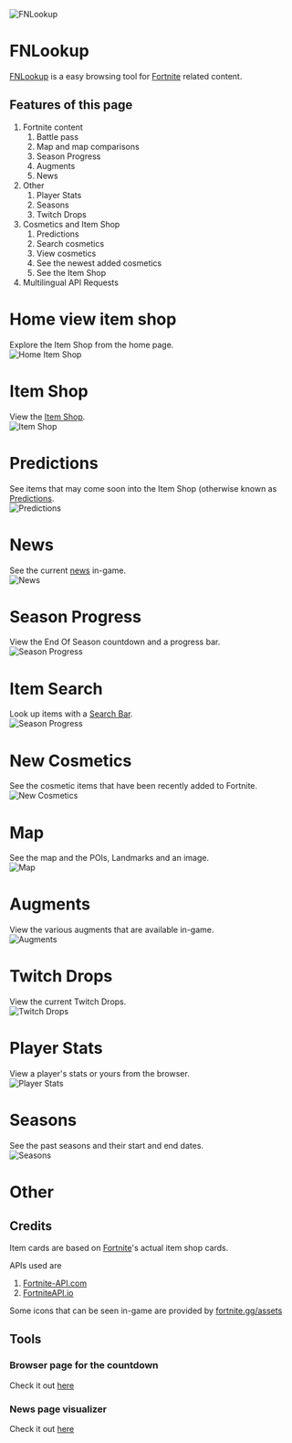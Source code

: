 ![FNLookup](https://repository-images.githubusercontent.com/490444433/1c25dc92-06e7-4414-8afc-df0790e0536c)

# FNLookup
[FNLookup](https://fnlookup.github.io/) is a easy browsing tool for [Fortnite](https://fn.gg) related content.

## Features of this page
1. Fortnite content
    1. Battle pass
    2. Map and map comparisons
    3. Season Progress
    4. Augments
    5. News
2. Other
    1. Player Stats
    2. Seasons
    3. Twitch Drops
3. Cosmetics and Item Shop
    1. Predictions
    2. Search cosmetics
    3. View cosmetics
    4. See the newest added cosmetics
    5. See the Item Shop
4. Multilingual API Requests

# Home view item shop
Explore the Item Shop from the home page.  
![Home Item Shop](https://cdn.discordapp.com/attachments/1050911269433118720/1055318610656104448/image.png)

# Item Shop
View the [Item Shop](https://tposejank.github.io/fnlookup/item-shop.html).  
![Item Shop](https://cdn.discordapp.com/attachments/1050911269433118720/1055329436855193651/image.png)

# Predictions
See items that may come soon into the Item Shop (otherwise known as [Predictions](https://tposejank.github.io/fnlookup/predictions.html).  
![Predictions](https://cdn.discordapp.com/attachments/1050911269433118720/1055330813606100992/image.png)

# News
See the current [news](https://tposejank.github.io/fnlookup/news.html) in-game.  
![News](https://cdn.discordapp.com/attachments/1050911269433118720/1055329965480103936/image.png)

# Season Progress
View the End Of Season countdown and a progress bar.  
![Season Progress](https://cdn.discordapp.com/attachments/1050911269433118720/1055330235677167626/image.png)

# Item Search
Look up items with a [Search Bar](https://tposejank.github.io/fnlookup/search.html).  
![Season Progress](https://cdn.discordapp.com/attachments/1050911269433118720/1055334013503545344/image.png)

# New Cosmetics
See the cosmetic items that have been recently added to Fortnite.  
![New Cosmetics](https://cdn.discordapp.com/attachments/1050911269433118720/1055331152182919239/image.png)

# Map
See the map and the POIs, Landmarks and an image.  
![Map](https://cdn.discordapp.com/attachments/1050911269433118720/1055331377169563709/image.png)

# Augments
View the various augments that are available in-game.  
![Augments](https://cdn.discordapp.com/attachments/1050911269433118720/1055331638806073384/image.png)

# Twitch Drops
View the current Twitch Drops.  
![Twitch Drops](https://cdn.discordapp.com/attachments/1050911269433118720/1055331838303936523/image.png)

# Player Stats
View a player's stats or yours from the browser.  
![Player Stats](https://cdn.discordapp.com/attachments/1050911269433118720/1055332011440623678/image.png)

# Seasons
See the past seasons and their start and end dates.  
![Seasons](https://cdn.discordapp.com/attachments/1050911269433118720/1055332299044036624/image.png)

# Other
## Credits

Item cards are based on [Fortnite](https://fn.gg)'s actual item shop cards.

APIs used are 
1. [Fortnite-API.com](https://www.Fortnite-API.com)
2. [FortniteAPI.io](https://fortniteapi.io)

Some icons that can be seen in-game are provided by [fortnite.gg/assets](https://www.fortnite.gg/assets)

## Tools
### Browser page for the countdown

Check it out [here](https://tposejank.github.io/fnlookup/season-timer/index.html)  

### News page visualizer

Check it out [here](https://tposejank.github.io/fnlookup/news/index.html)  
